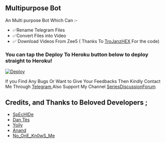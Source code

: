 ## Multipurpose Bot 

An Multi purpose Bot Which Can :-
* ✅Rename Telegram Files 
* ✅Convert Files into Video 
* ✅ Download Videos From Zee5 ( Thanks To [TroJanzHEX](https://github.com/TroJanzHEX/Zee5-Downloader) For the code) 



### You can tap the Deploy To Heroku button below to deploy straight to Heroku!
[![Deploy](https://www.herokucdn.com/deploy/button.svg)](https://heroku.com/deploy?template=https://github.com/rajaganapathy2000/FileRenameBot)

If you Find Any Bugs Or Want to Give Your Feedbacks Then Kindly Contact Me Through [Telegram ](https://telegram.dog/Rajaganapathy2000) 
Also Support My Channel [SeriesDiscussionForum](https://t.me/SeriesDiscussionForum) 

## Credits, and Thanks to Beloved Developers ;

* [SpEcHlDe](https://telegram.dog/SpEcHlDe) 
* [Dan Tès](https://telegram.dog/haskell) 
* [Yoily](https://telegram.dog/YoilyL)
* [Anand](https://telegram.dog/Anandpskerala)
* [No_OnE_Kn0wS_Me](https://telegram.dog/No_OnE_Kn0wS_Me)
